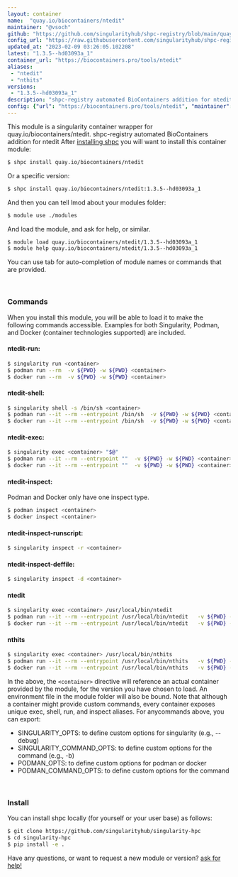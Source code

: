 ```yaml
---
layout: container
name:  "quay.io/biocontainers/ntedit"
maintainer: "@vsoch"
github: "https://github.com/singularityhub/shpc-registry/blob/main/quay.io/biocontainers/ntedit/container.yaml"
config_url: "https://raw.githubusercontent.com/singularityhub/shpc-registry/main/quay.io/biocontainers/ntedit/container.yaml"
updated_at: "2023-02-09 03:26:05.102208"
latest: "1.3.5--hd03093a_1"
container_url: "https://biocontainers.pro/tools/ntedit"
aliases:
 - "ntedit"
 - "nthits"
versions:
 - "1.3.5--hd03093a_1"
description: "shpc-registry automated BioContainers addition for ntedit"
config: {"url": "https://biocontainers.pro/tools/ntedit", "maintainer": "@vsoch", "description": "shpc-registry automated BioContainers addition for ntedit", "latest": {"1.3.5--hd03093a_1": "sha256:2fcaf313a24d22271b8d6e8edf76f678f92d74885e8ad5071485ca38aa823372"}, "tags": {"1.3.5--hd03093a_1": "sha256:2fcaf313a24d22271b8d6e8edf76f678f92d74885e8ad5071485ca38aa823372"}, "docker": "quay.io/biocontainers/ntedit", "aliases": {"ntedit": "/usr/local/bin/ntedit", "nthits": "/usr/local/bin/nthits"}}
---
```


This module is a singularity container wrapper for quay.io/biocontainers/ntedit.
shpc-registry automated BioContainers addition for ntedit
After [installing shpc](#install) you will want to install this container module:


```bash
$ shpc install quay.io/biocontainers/ntedit
```

Or a specific version:

```bash
$ shpc install quay.io/biocontainers/ntedit:1.3.5--hd03093a_1
```

And then you can tell lmod about your modules folder:

```bash
$ module use ./modules
```

And load the module, and ask for help, or similar.

```bash
$ module load quay.io/biocontainers/ntedit/1.3.5--hd03093a_1
$ module help quay.io/biocontainers/ntedit/1.3.5--hd03093a_1
```

You can use tab for auto-completion of module names or commands that are provided.

<br>

### Commands

When you install this module, you will be able to load it to make the following commands accessible.
Examples for both Singularity, Podman, and Docker (container technologies supported) are included.

#### ntedit-run:

```bash
$ singularity run <container>
$ podman run --rm  -v ${PWD} -w ${PWD} <container>
$ docker run --rm  -v ${PWD} -w ${PWD} <container>
```

#### ntedit-shell:

```bash
$ singularity shell -s /bin/sh <container>
$ podman run --it --rm --entrypoint /bin/sh  -v ${PWD} -w ${PWD} <container>
$ docker run --it --rm --entrypoint /bin/sh  -v ${PWD} -w ${PWD} <container>
```

#### ntedit-exec:

```bash
$ singularity exec <container> "$@"
$ podman run --it --rm --entrypoint ""  -v ${PWD} -w ${PWD} <container> "$@"
$ docker run --it --rm --entrypoint ""  -v ${PWD} -w ${PWD} <container> "$@"
```

#### ntedit-inspect:

Podman and Docker only have one inspect type.

```bash
$ podman inspect <container>
$ docker inspect <container>
```

#### ntedit-inspect-runscript:

```bash
$ singularity inspect -r <container>
```

#### ntedit-inspect-deffile:

```bash
$ singularity inspect -d <container>
```


#### ntedit

```bash
$ singularity exec <container> /usr/local/bin/ntedit
$ podman run --it --rm --entrypoint /usr/local/bin/ntedit   -v ${PWD} -w ${PWD} <container> -c " $@"
$ docker run --it --rm --entrypoint /usr/local/bin/ntedit   -v ${PWD} -w ${PWD} <container> -c " $@"
```


#### nthits

```bash
$ singularity exec <container> /usr/local/bin/nthits
$ podman run --it --rm --entrypoint /usr/local/bin/nthits   -v ${PWD} -w ${PWD} <container> -c " $@"
$ docker run --it --rm --entrypoint /usr/local/bin/nthits   -v ${PWD} -w ${PWD} <container> -c " $@"
```



In the above, the `<container>` directive will reference an actual container provided
by the module, for the version you have chosen to load. An environment file in the
module folder will also be bound. Note that although a container
might provide custom commands, every container exposes unique exec, shell, run, and
inspect aliases. For anycommands above, you can export:

 - SINGULARITY_OPTS: to define custom options for singularity (e.g., --debug)
 - SINGULARITY_COMMAND_OPTS: to define custom options for the command (e.g., -b)
 - PODMAN_OPTS: to define custom options for podman or docker
 - PODMAN_COMMAND_OPTS: to define custom options for the command

<br>

### Install

You can install shpc locally (for yourself or your user base) as follows:

```bash
$ git clone https://github.com/singularityhub/singularity-hpc
$ cd singularity-hpc
$ pip install -e .
```

Have any questions, or want to request a new module or version? [ask for help!](https://github.com/singularityhub/singularity-hpc/issues)